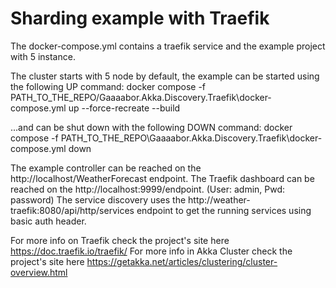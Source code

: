 # Sharding example with Traefik

The docker-compose.yml contains a traefik service and the example project with 5 instance.

The cluster starts with 5 node by default, the example can be started using the following UP command:
docker compose -f PATH_TO_THE_REPO/Gaaaabor.Akka.Discovery.Traefik\docker-compose.yml up --force-recreate --build

...and can be shut down with the following DOWN command:
docker compose -f PATH_TO_THE_REPO\Gaaaabor.Akka.Discovery.Traefik\docker-compose.yml down

The example controller can be reached on the http://localhost/WeatherForecast endpoint.
The Traefik dashboard can be reached on the http://localhost:9999/endpoint. (User: admin, Pwd: password)
The service discovery uses the http://weather-traefik:8080/api/http/services endpoint to get the running services using basic auth header.

For more info on Traefik check the project's site here https://doc.traefik.io/traefik/
For more info in Akka Cluster check the project's site here https://getakka.net/articles/clustering/cluster-overview.html